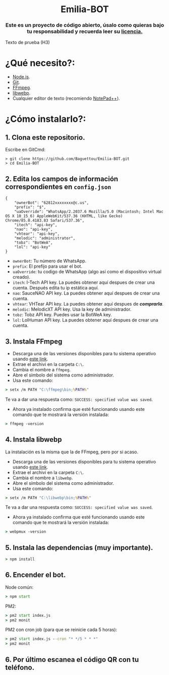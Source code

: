 <div align="center">
    
# Emilia-BOT

<p align="center"> 
<H3>Este es un proyecto de código abierto, úsalo como quieras bajo tu responsabilidad y recuerda leer su  <a href="https://github.com/Baguettou/Emilia-BOT/blob/main/LICENCIA%20-%20LICENSE">licencia.</a></H3>
</p>
</div>

Texto de prueba (H3)</H3>
# ¿Qué necesito?:
* [Node.js](https://nodejs.org/es/).
* [Git](https://git-scm.com/downloads).
* [FFmpeg](https://www.gyan.dev/ffmpeg/builds/).
* [libwebp](https://developers.google.com/speed/webp/download).
* Cualquier editor de texto (recomiendo [NotePad++](https://notepad-plus-plus.org/downloads/)).

# ¿Cómo instalarlo?:
## 1. Clona este repositorio.
Escribe en GitCmd:
``` 
> git clone https://github.com/Baguettou/Emilia-BOT.git 
> cd Emilia-BOT
``` 

## 2. Edita los campos de información correspondientes en ```config.json```

```
{
    "ownerBot": "62812xxxxxxxx@c.us", 
    "prefix": "$",
    "uaOverride": "WhatsApp/2.2037.6 Mozilla/5.0 (Macintosh; Intel Mac OS X 10_15_6) AppleWebKit/537.36 (KHTML, like Gecko) Chrome/85.0.4183.83 Safari/537.36",
    "itech": "api-key",
    "nao": "api-key",
    "vhtear": "api-key",
    "melodic": "administrator",
    "tobz": "BotWeA",
    "lol": "api-key"
}
```

* ```ownerBot```: Tu número de WhatsApp.
* ```prefix```: El prefijo para usar el bot.
* ```uaOverride```: tu codigo de WhatsApp (algo así como el dispositivo virtual creado).
* ```itech```: I-Tech API key. La puedes obtener aquí despues de crear una cuenta. Después edita tu ip estática aquí.
* ```nao```: SauceNAO API key. La puedes obtener aquí despues de crear una cuenta.
* ```vhtear```: VHTear API key. La puedes obtener aquí despues de ***comprarla***.
* ```melodic```: MelodicXT API key. Usa la key de administrador.
* ```tobz```: Tobz API key. Puedes usar la BotWeA key.
* ```lol```: LolHuman API key. La puedes obtener aquí despues de crear una cuenta.

## 3. Instala FFmpeg
* Descarga una de las versiones disponibles  para tu sistema operativo usando [este link](https://www.gyan.dev/ffmpeg/builds/).
* Extrae el archivi en la carpeta `C:\`.
* Cambia el nombre a `ffmpeg`.
* Abre el símbolo del sistema como administrador.
* Usa este comando:
```cmd
> setx /m PATH "C:\ffmpeg\bin;%PATH%"
```
Te va a dar una respuesta como: `SUCCESS: specified value was saved`.
* Ahora ya instalado confirma que esté funcionando usando este comando que te mostrará la versión instalada:
```cmd
> ffmpeg -version
```

## 4. Instala libwebp
La instalación es la misma que la de FFmpeg, pero por si acaso.
* Descarga una de las versiones disponibles para tu sistema operativo usando [este link](https://developers.google.com/speed/webp/download).
* Extrae el archivi en la carpeta `C:\`.
* Cambia el nombre a `libwebp`.
* Abre el símbolo del sistema como administrador.
* Usa este comando:
```cmd
> setx /m PATH "C:\libwebp\bin;%PATH%"
```
Te va a dar una respuesta como: `SUCCESS: specified value was saved`.
* Ahora ya instalado confirma que esté funcionando usando este comando que te mostrará la versión instalada:
```cmd
> webpmux -version
```

## 5. Instala las dependencias (muy importante).
```cmd
> npm install
```

## 6. Encender el bot.
Node común:
```cmd
> npm start
```

PM2:
```cmd
> pm2 start index.js
> pm2 monit
```

PM2 con cron job (para que se reinicie cada 5 horas):
```cmd
> pm2 start index.js --cron "* */5 * * *"
> pm2 monit
```

## 6. Por último escanea el código QR con tu teléfono.
